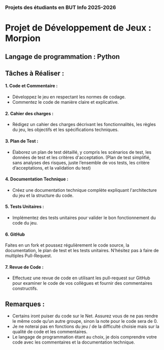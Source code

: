 
### Projets des étudiants en BUT Info 2025-2026

# Projet de Développement de Jeux : Morpion
## Langage de programmation : Python

## Tâches à Réaliser :

#### 1.	Code et Commentaire :
-	Développez le jeu en respectant les normes de codage.
-	Commentez le code de manière claire et explicative.
#### 2.	Cahier des charges :
-	Rédigez un cahier des charges décrivant les fonctionnalités, les règles du jeu, les objectifs et les spécifications techniques.
#### 3.	Plan de Test :
-	Élaborez un plan de test détaillé, y compris les scénarios de test, les données de test et les critères d'acceptation. (Plan de test simplifié, sans analyses des risques, juste l’ensemble de vos tests, les critère d’acceptations, et la validation du test)
#### 4.	Documentation Technique :
-	Créez une documentation technique complète expliquant l'architecture du jeu et la structure du code.
#### 5.	Tests Unitaires :
-	Implémentez des tests unitaires pour valider le bon fonctionnement du code du jeu.
#### 6.	GitHub 
Faites en un fork et poussez régulièrement le code source, la documentation, le plan de test et les tests unitaires. N’hésitez pas à faire de multiples Pull-Request.
#### 7.	Revue de Code :
-	Effectuez une revue de code en utilisant les pull-request sur GitHub pour examiner le code de vos collègues et fournir des commentaires constructifs.
## Remarques :

-	Certains iront puiser du code sur le Net. Assurez vous de ne pas rendre le même code qu’un autre groupe, sinon la note pour le code sera de 0.
-	Je ne noterai pas en fonctions du jeu / de la difficulté choisie mais sur la qualité de code et les commentaires.
-	Le langage de programmation étant au choix, je dois comprendre votre code avec les commentaires et la documentation technique.
